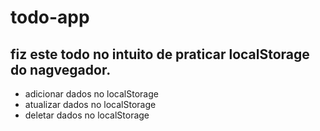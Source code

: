 # todo-app

## fiz este todo no intuito de praticar localStorage do nagvegador.
- adicionar dados no localStorage
- atualizar dados no localStorage
- deletar dados no localStorage
